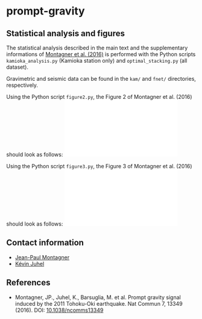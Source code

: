 # prompt-gravity

## Statistical analysis and figures

The statistical analysis described in the main text and the supplementary informations of
[Montagner et al. (2016)](https://doi.org/10.1038/ncomms13349) is performed with the Python scripts
`kamioka_analysis.py` (Kamioka station only) and `optimal_stacking.py` (all dataset).

Gravimetric and seismic data can be found in the `kam/` and `fnet/` directories, respectively.

Using the Python script `figure2.py`, the Figure 2 of Montagner et al. (2016) should look as follows:
![graphics/figure2.pdf](graphics/figure2.pdf)

Using the Python script `figure3.py`, the Figure 3 of Montagner et al. (2016) should look as follows:
![graphics/figure3.pdf](graphics/figure3.pdf)


## Contact information
* [Jean-Paul Montagner](mailto:jpm@ipgp.fr)
* [Kévin Juhel](mailto:kjuhel.pro@gmail.com)


## References
* Montagner, JP., Juhel, K., Barsuglia, M. et al. Prompt gravity signal induced by the 2011 Tohoku-Oki earthquake. Nat Commun 7, 13349 (2016). DOI: [10.1038/ncomms13349](https://doi.org/10.1038/ncomms13349)
